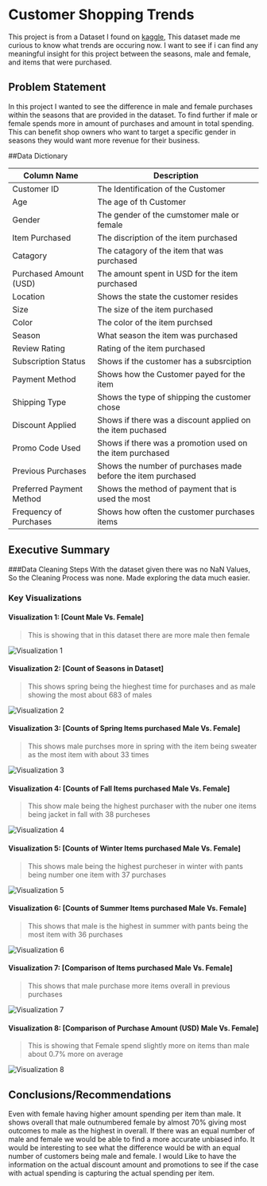 # Customer Shopping Trends

This project is from a Dataset I found on [kaggle](https://www.kaggle.com/datasets/bhadramohit/customer-shopping-latest-trends-dataset/data), This dataset made me curious to know what trends are occuring now. I want to see if i can find any meaningful insight for this project between the seasons, male and female, and items that were purchased. 

## Problem Statement
In this project I wanted to see the difference in male and female purchases within the seasons that are provided in the dataset. To find further if male or female spends more in amount of purchases and amount in total spending. This can benefit shop owners who want to target a specific gender in seasons they would want more revenue for their business. 

##Data Dictionary

| Column Name | Description |
|-------------|-------------|
| Customer ID | The Identification of the Customer |
| Age | The age of th Customer |
| Gender | The gender of the cumstomer male or female |
| Item Purchased | The discription of the item purchased |
| Catagory | The catagory of the item that was purchased |
| Purchased Amount (USD) | The amount spent in USD for the item purchased |
| Location | Shows the state the customer resides |
| Size | The size of the item purchased |
| Color | The color of the item purchsed |
| Season | What season the item was purchased |
| Review Rating| Rating of the item purchased |
| Subscription Status  | Shows if the customer has a subsrciption |
| Payment Method | Shows how the Customer payed for the item |
| Shipping Type | Shows the type of shipping the customer chose |
| Discount Applied | Shows if there was a discount applied on the item puchased |
| Promo Code Used | Shows if there was a promotion used on the item purchased |
| Previous Purchases | Shows the number of purchases made before the item purchased |
| Preferred Payment Method | Shows the method of payment that is used the most |
| Frequency of Purchases | Shows how often the customer purchases items |

## Executive Summary

###Data Cleaning Steps
With the dataset given there was no NaN Values, So the Cleaning Process was none. Made exploring the data much easier. 

### Key Visualizations

#### Visualization 1: [Count Male Vs. Female]
> This is showing that in this dataset there are more male then female

![Visualization 1](Shopping-Trends\graphs\graph_count_mf.PNG)


#### Visualization 2: [Count of Seasons in Dataset]
>This shows spring being the hieghest time for purchases and as male showing the most about 683 of males

![Visualization 2](C:\Users\mtorr\Documents\Coding-Temple\6-Module\Assignments\M6-Project-Independent-Exploration\graphs\graph_count_season.PNG)

#### Visualization 3: [Counts of Spring Items purchased Male Vs. Female]
>This shows male purchses more in spring with the item being sweater as the most item with about 33 times

![Visualization 3](C:\Users\mtorr\Documents\Coding-Temple\6-Module\Assignments\M6-Project-Independent-Exploration\graphs\graph_count_spring.PNG)

#### Visualization 4: [Counts of Fall Items purchased Male Vs. Female]
>This show male being the highest purchaser with the nuber one items being jacket in fall with 38 purcheses

![Visualization 4](C:\Users\mtorr\Documents\Coding-Temple\6-Module\Assignments\M6-Project-Independent-Exploration\graphs\graph_count_fall.PNG)

#### Visualization 5: [Counts of Winter Items purchased Male Vs. Female]
>This shows male being the highest purcheser in winter with pants being number one item with 37 purchases

![Visualization 5](C:\Users\mtorr\Documents\Coding-Temple\6-Module\Assignments\M6-Project-Independent-Exploration\graphs\graph_count_winter.PNG)

#### Visualization 6: [Counts of Summer Items purchased Male Vs. Female]
>This shows that male is the highest in summer with pants being the most item with 36 purchases

![Visualization 6](C:\Users\mtorr\Documents\Coding-Temple\6-Module\Assignments\M6-Project-Independent-Exploration\graphs\graph_count_summer.PNG)

#### Visualization 7: [Comparison of Items purchased Male Vs. Female]
>This shows that male purchase more items overall in previous purchases

![Visualization 7](C:\Users\mtorr\Documents\Coding-Temple\6-Module\Assignments\M6-Project-Independent-Exploration\graphs\graph_item_purch.PNG)

#### Visualization 8: [Comparison of Purchase Amount (USD) Male Vs. Female]
>This is showing that Female spend slightly more on items than male about 0.7% more on average

![Visualization 8](C:\Users\mtorr\Documents\Coding-Temple\6-Module\Assignments\M6-Project-Independent-Exploration\graphs\graph_item_amount.PNG)

## Conclusions/Recommendations
Even with female having higher amount spending per item than male. It shows overall that male outnumbered female by almost 70% giving most outcomes to male as the highest in overall. If there was an equal number of male and female we would be able to find a more accurate unbiased info. It would be interesting to see what the difference would be with an equal number of customers being male and female. I would Like to have the information on the actual discount amount and promotions to see if the case with actual spending is capturing the actual spending per item.
